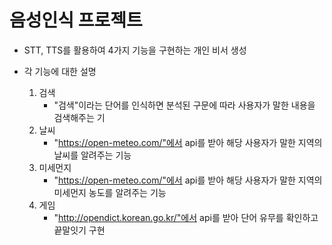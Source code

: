 # 음성인식 프로젝트
- STT, TTS를 활용하여 4가지 기능을 구현하는 개인 비서 생성
  
- 각 기능에 대한 설명
  1. 검색
     - "검색"이라는 단어를 인식하면 분석된 구문에 따라 사용자가 말한 내용을 검색해주는 기
  2. 날씨
     - "https://open-meteo.com/"에서 api를 받아 해당 사용자가 말한 지역의 날씨를 알려주는 기능 
  3. 미세먼지
     - "https://open-meteo.com/"에서 api를 받아 해당 사용자가 말한 지역의 미세먼지 농도를 알려주는 기능 
  4. 게임
     - "http://opendict.korean.go.kr/"에서 api를 받아 단어 유무를 확인하고 끝말잇기 구현
